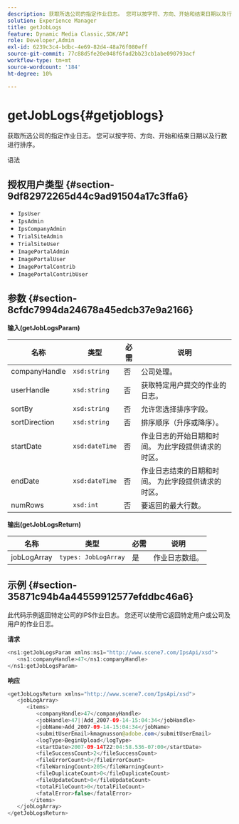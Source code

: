 ```yaml
---
description: 获取所选公司的指定作业日志。 您可以按字符、方向、开始和结束日期以及行数进行排序。
solution: Experience Manager
title: getJobLogs
feature: Dynamic Media Classic,SDK/API
role: Developer,Admin
exl-id: 6239c3c4-bdbc-4e69-82d4-48a76f080eff
source-git-commit: 77c88d5fe20e048f6fad2bb23cb1abe090793acf
workflow-type: tm+mt
source-wordcount: '184'
ht-degree: 10%

---
```


# getJobLogs{#getjoblogs}

获取所选公司的指定作业日志。 您可以按字符、方向、开始和结束日期以及行数进行排序。

语法

## 授权用户类型 {#section-9df82972265d44c9ad91504a17c3ffa6}

* `IpsUser`
* `IpsAdmin`
* `IpsCompanyAdmin`
* `TrialSiteAdmin`
* `TrialSiteUser`
* `ImagePortalAdmin`
* `ImagePortalUser`
* `ImagePortalContrib`
* `ImagePortalContribUser`

## 参数 {#section-8cfdc7994da24678a45edcb37e9a2166}

**输入(getJobLogsParam)**

| 名称 | 类型 | 必需 | 说明 |
|---|---|---|---|
| companyHandle | `xsd:string` | 否 | 公司处理。 |
| userHandle | `xsd:string` | 否 | 获取特定用户提交的作业的日志。 |
| sortBy | `xsd:string` | 否 | 允许您选择排序字段。 |
| sortDirection | `xsd:string` | 否 | 排序顺序（升序或降序）。 |
| startDate | `xsd:dateTime` | 否 | 作业日志的开始日期和时间。 为此字段提供请求的时区。 |
| endDate | `xsd:dateTime` | 否 | 作业日志结束的日期和时间。 为此字段提供请求的时区。 |
| numRows | `xsd:int` | 否 | 要返回的最大行数。 |

**输出(getJobLogsReturn)**

| 名称 | 类型 | 必需 | 说明 |
|---|---|---|---|
| jobLogArray | `types: JobLogArray` | 是 | 作业日志数组。 |

## 示例 {#section-35871c94b4a44559912577efddbc46a6}

此代码示例返回特定公司的IPS作业日志。 您还可以使用它返回特定用户或公司及用户的作业日志。

**请求**

```java
<ns1:getJobLogsParam xmlns:ns1="http://www.scene7.com/IpsApi/xsd">
   <ns1:companyHandle>47</ns1:companyHandle>
</ns1:getJobLogsParam>
```

**响应**

```java
<getJobLogsReturn xmlns="http://www.scene7.com/IpsApi/xsd">
   <jobLogArray>
      <items>
         <companyHandle>47</companyHandle>
         <jobHandle>47||Add_2007-09-14-15:04:34</jobHandle>
         <jobName>Add_2007-09-14-15:04:34</jobName>
         <submitUserEmail>kmagnusson@adobe.com</submitUserEmail>
         <logType>BeginUpload</logType>
         <startDate>2007-09-14T22:04:58.536-07:00</startDate>
         <fileSuccessCount>2</fileSuccessCount>
         <fileErrorCount>0</fileErrorCount>
         <fileWarningCount>205</fileWarningCount>
         <fileDuplicateCount>0</fileDuplicateCount>
         <fileUpdateCount>0</fileUpdateCount>
         <totalFileCount>0</totalFileCount>
         <fatalError>false</fatalError>
       </items>
   </jobLogArray>
</getJobLogsReturn>
```
